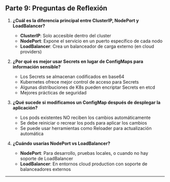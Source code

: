 
## Parte 9: Preguntas de Reflexión

1. **¿Cuál es la diferencia principal entre ClusterIP, NodePort y LoadBalancer?**
   - **ClusterIP**: Solo accesible dentro del cluster
   - **NodePort**: Expone el servicio en un puerto específico de cada nodo
   - **LoadBalancer**: Crea un balanceador de carga externo (en cloud providers)

2. **¿Por qué es mejor usar Secrets en lugar de ConfigMaps para información sensible?**
   - Los Secrets se almacenan codificados en base64
   - Kubernetes ofrece mejor control de acceso para Secrets
   - Algunas distribuciones de K8s pueden encriptar Secrets en etcd
   - Mejores prácticas de seguridad

3. **¿Qué sucede si modificamos un ConfigMap después de desplegar la aplicación?**
   - Los pods existentes NO reciben los cambios automáticamente
   - Se debe reiniciar o recrear los pods para aplicar los cambios
   - Se puede usar herramientas como Reloader para actualización automática

4. **¿Cuándo usarías NodePort vs LoadBalancer?**
   - **NodePort**: Para desarrollo, pruebas locales, o cuando no hay soporte de LoadBalancer
   - **LoadBalancer**: En entornos cloud production con soporte de balanceadores externos

---